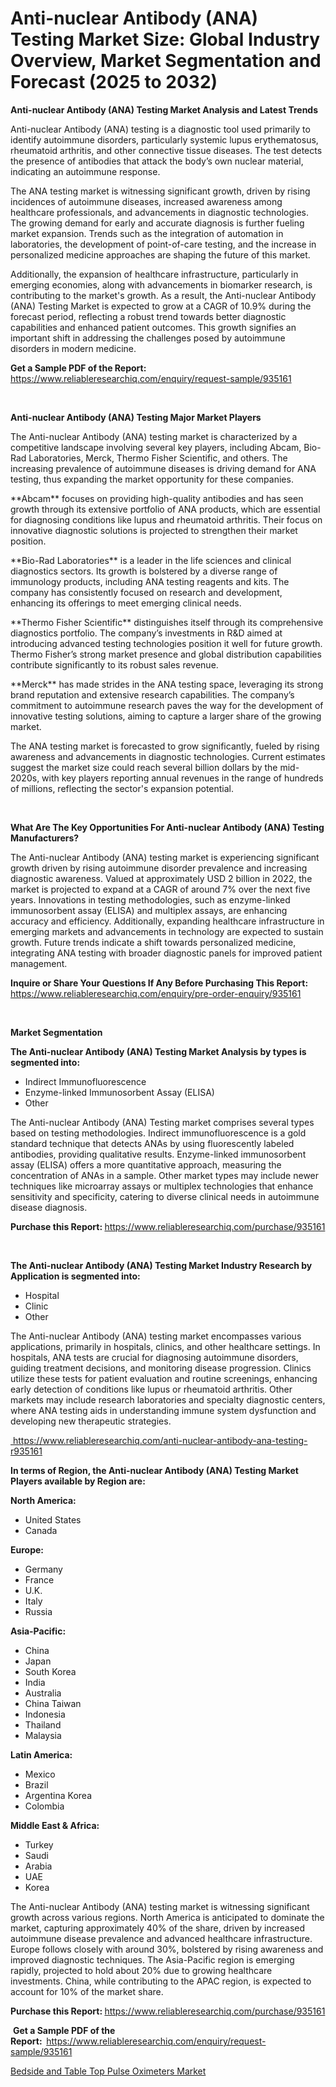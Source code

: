 <p><h1>Anti-nuclear Antibody (ANA) Testing Market Size: Global Industry Overview, Market Segmentation and Forecast (2025 to 2032)</h1></p><p><strong>Anti-nuclear Antibody (ANA) Testing Market Analysis and Latest Trends</strong></p>
<p><p>Anti-nuclear Antibody (ANA) testing is a diagnostic tool used primarily to identify autoimmune disorders, particularly systemic lupus erythematosus, rheumatoid arthritis, and other connective tissue diseases. The test detects the presence of antibodies that attack the body’s own nuclear material, indicating an autoimmune response.</p><p>The ANA testing market is witnessing significant growth, driven by rising incidences of autoimmune diseases, increased awareness among healthcare professionals, and advancements in diagnostic technologies. The growing demand for early and accurate diagnosis is further fueling market expansion. Trends such as the integration of automation in laboratories, the development of point-of-care testing, and the increase in personalized medicine approaches are shaping the future of this market.</p><p>Additionally, the expansion of healthcare infrastructure, particularly in emerging economies, along with advancements in biomarker research, is contributing to the market's growth. As a result, the Anti-nuclear Antibody (ANA) Testing Market is expected to grow at a CAGR of 10.9% during the forecast period, reflecting a robust trend towards better diagnostic capabilities and enhanced patient outcomes. This growth signifies an important shift in addressing the challenges posed by autoimmune disorders in modern medicine.</p></p>
<p><strong>Get a Sample PDF of the Report:&nbsp;</strong> <a href="https://www.reliableresearchiq.com/enquiry/request-sample/935161?utm_campaign=3007&utm_medium=2&utm_source=Github&utm_content=ia&utm_term=04032025&utm_id=anti-nuclear-antibody-ana-testing">https://www.reliableresearchiq.com/enquiry/request-sample/935161</a></p>
<p>&nbsp;</p>
<p><strong>Anti-nuclear Antibody (ANA) Testing Major Market Players</strong></p>
<p><p>The Anti-nuclear Antibody (ANA) testing market is characterized by a competitive landscape involving several key players, including Abcam, Bio-Rad Laboratories, Merck, Thermo Fisher Scientific, and others. The increasing prevalence of autoimmune diseases is driving demand for ANA testing, thus expanding the market opportunity for these companies.</p><p>**Abcam** focuses on providing high-quality antibodies and has seen growth through its extensive portfolio of ANA products, which are essential for diagnosing conditions like lupus and rheumatoid arthritis. Their focus on innovative diagnostic solutions is projected to strengthen their market position.</p><p>**Bio-Rad Laboratories** is a leader in the life sciences and clinical diagnostics sectors. Its growth is bolstered by a diverse range of immunology products, including ANA testing reagents and kits. The company has consistently focused on research and development, enhancing its offerings to meet emerging clinical needs.</p><p>**Thermo Fisher Scientific** distinguishes itself through its comprehensive diagnostics portfolio. The company’s investments in R&D aimed at introducing advanced testing technologies position it well for future growth. Thermo Fisher’s strong market presence and global distribution capabilities contribute significantly to its robust sales revenue.</p><p>**Merck** has made strides in the ANA testing space, leveraging its strong brand reputation and extensive research capabilities. The company’s commitment to autoimmune research paves the way for the development of innovative testing solutions, aiming to capture a larger share of the growing market.</p><p>The ANA testing market is forecasted to grow significantly, fueled by rising awareness and advancements in diagnostic technologies. Current estimates suggest the market size could reach several billion dollars by the mid-2020s, with key players reporting annual revenues in the range of hundreds of millions, reflecting the sector's expansion potential.</p></p>
<p>&nbsp;</p>
<p><strong>What Are The Key Opportunities For Anti-nuclear Antibody (ANA) Testing Manufacturers?</strong></p>
<p><p>The Anti-nuclear Antibody (ANA) testing market is experiencing significant growth driven by rising autoimmune disorder prevalence and increasing diagnostic awareness. Valued at approximately USD 2 billion in 2022, the market is projected to expand at a CAGR of around 7% over the next five years. Innovations in testing methodologies, such as enzyme-linked immunosorbent assay (ELISA) and multiplex assays, are enhancing accuracy and efficiency. Additionally, expanding healthcare infrastructure in emerging markets and advancements in technology are expected to sustain growth. Future trends indicate a shift towards personalized medicine, integrating ANA testing with broader diagnostic panels for improved patient management.</p></p>
<p><strong>Inquire or Share Your Questions If Any Before Purchasing This Report:</strong> <a href="https://www.reliableresearchiq.com/enquiry/pre-order-enquiry/935161?utm_campaign=3007&utm_medium=2&utm_source=Github&utm_content=ia&utm_term=04032025&utm_id=anti-nuclear-antibody-ana-testing">https://www.reliableresearchiq.com/enquiry/pre-order-enquiry/935161</a></p>
<p>&nbsp;</p>
<p><strong>Market Segmentation</strong></p>
<p><strong>The Anti-nuclear Antibody (ANA) Testing Market Analysis by types is segmented into:</strong></p>
<p><ul><li>Indirect Immunofluorescence</li><li>Enzyme-linked Immunosorbent Assay (ELISA)</li><li>Other</li></ul></p>
<p><p>The Anti-nuclear Antibody (ANA) Testing market comprises several types based on testing methodologies. Indirect immunofluorescence is a gold standard technique that detects ANAs by using fluorescently labeled antibodies, providing qualitative results. Enzyme-linked immunosorbent assay (ELISA) offers a more quantitative approach, measuring the concentration of ANAs in a sample. Other market types may include newer techniques like microarray assays or multiplex technologies that enhance sensitivity and specificity, catering to diverse clinical needs in autoimmune disease diagnosis.</p></p>
<p><strong>Purchase this Report:&nbsp;</strong><a href="https://www.reliableresearchiq.com/purchase/935161?utm_campaign=3007&utm_medium=2&utm_source=Github&utm_content=ia&utm_term=04032025&utm_id=anti-nuclear-antibody-ana-testing">https://www.reliableresearchiq.com/purchase/935161</a></p>
<p>&nbsp;</p>
<p><strong>The Anti-nuclear Antibody (ANA) Testing Market Industry Research by Application is segmented into:</strong></p>
<p><ul><li>Hospital</li><li>Clinic</li><li>Other</li></ul></p>
<p><p>The Anti-nuclear Antibody (ANA) testing market encompasses various applications, primarily in hospitals, clinics, and other healthcare settings. In hospitals, ANA tests are crucial for diagnosing autoimmune disorders, guiding treatment decisions, and monitoring disease progression. Clinics utilize these tests for patient evaluation and routine screenings, enhancing early detection of conditions like lupus or rheumatoid arthritis. Other markets may include research laboratories and specialty diagnostic centers, where ANA testing aids in understanding immune system dysfunction and developing new therapeutic strategies.</p></p>
<p><a href="https://www.reliableresearchiq.com/anti-nuclear-antibody-ana-testing-r935161?utm_campaign=3007&utm_medium=2&utm_source=Github&utm_content=ia&utm_term=04032025&utm_id=anti-nuclear-antibody-ana-testing">&nbsp;https://www.reliableresearchiq.com/anti-nuclear-antibody-ana-testing-r935161</a></p>
<p><strong>In terms of Region, the Anti-nuclear Antibody (ANA) Testing Market Players available by Region are:</strong></p>
<p>
    <p> <strong> North America: </strong>
        <ul>
            <li>United States</li>
            <li>Canada</li>
        </ul>
        </p> 
    <p> <strong> Europe: </strong>
        <ul>
            <li>Germany</li>
            <li>France</li>
            <li>U.K.</li>
            <li>Italy</li>
            <li>Russia</li>
        </ul>
        </p> 
    <p> <strong> Asia-Pacific: </strong>
        <ul>
            <li>China</li>
            <li>Japan</li>
            <li>South Korea</li>
            <li>India</li>
            <li>Australia</li>
            <li>China Taiwan</li>
            <li>Indonesia</li>
            <li>Thailand</li>
            <li>Malaysia</li>
        </ul>
        </p> 
    <p> <strong> Latin America: </strong>
        <ul>
            <li>Mexico</li>
            <li>Brazil</li>
            <li>Argentina Korea</li>
            <li>Colombia</li>
        </ul>
        </p> 
    <p> <strong> Middle East & Africa: </strong>
        <ul>
            <li>Turkey</li>
            <li>Saudi</li>
            <li>Arabia</li>
            <li>UAE</li>
            <li>Korea</li>
        </ul>
    </p>
    </p>
<p><p>The Anti-nuclear Antibody (ANA) testing market is witnessing significant growth across various regions. North America is anticipated to dominate the market, capturing approximately 40% of the share, driven by increased autoimmune disease prevalence and advanced healthcare infrastructure. Europe follows closely with around 30%, bolstered by rising awareness and improved diagnostic techniques. The Asia-Pacific region is emerging rapidly, projected to hold about 20% due to growing healthcare investments. China, while contributing to the APAC region, is expected to account for 10% of the market share.</p></p>
<p><strong>Purchase this Report: </strong><a href="https://www.reliableresearchiq.com/purchase/935161?utm_campaign=3007&utm_medium=2&utm_source=Github&utm_content=ia&utm_term=04032025&utm_id=anti-nuclear-antibody-ana-testing">https://www.reliableresearchiq.com/purchase/935161</a></p>
<p>&nbsp;<strong>Get a Sample PDF of the Report:&nbsp;&nbsp;</strong><a href="https://www.reliableresearchiq.com/enquiry/request-sample/935161?utm_campaign=3007&utm_medium=2&utm_source=Github&utm_content=ia&utm_term=04032025&utm_id=anti-nuclear-antibody-ana-testing">https://www.reliableresearchiq.com/enquiry/request-sample/935161</a></p>
<p><strong></strong></p>
<p><p><a href="https://github.com/zupankocka/Market-Research-Report-List-1/blob/main/bedside-and-table-top-pulse-oximeters-market.md?utm_campaign=3007&utm_medium=2&utm_source=Github&utm_content=ia&utm_term=04032025&utm_id=anti-nuclear-antibody-ana-testing">Bedside and Table Top Pulse Oximeters Market</a></p></p>